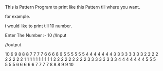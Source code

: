 This is Pattern Program to print like this Pattern till where you want.

for example.

i would like to print till 10 number.


Enter The  Number :- 
10 //Input

//output

10
9 9 
8 8 8 
7 7 7 7 
6 6 6 6 6 
5 5 5 5 5 5 
4 4 4 4 4 4 4 
3 3 3 3 3 3 3 3 
2 2 2 2 2 2 2 2 2 
1 1 1 1 1 1 1 1 1 1 
2 2 2 2 2 2 2 2 2 
3 3 3 3 3 3 3 3 
4 4 4 4 4 4 4 
5 5 5 5 5 5 
6 6 6 6 6 
7 7 7 7 
8 8 8 
9 9 
10
